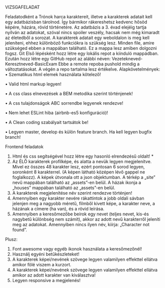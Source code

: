 VIZSGAFELADAT

Feladatodként a Trónok harca karaktereit, illetve a karakterek adatait kell egy adatbázisban tárolnod. Így bármikor rákereshetsz kedvenc hősöd képére, házára, rövid történetére.
Az adatbázis a 3. évad elejéig tartja nyílván az adatokat, szóval nincs spoiler veszély, hacsak nem még kimaradt az életedből a sorozat.
A karakterek adatait egy weboldalon is meg kell jeleníteni, ehhez különböző funkciókra is szükség lesz.
Minden file, amire szükséged ebben a mappában található. Ez a mappa lesz amiben dolgozni fogsz.
Git
Első lépésként hozz létre egy lokális repot a kiinduló mappádban.
Ezután hozz létre egy GitHub repot az alábbi néven: Vezetekneved-Keresztneved-BasicExam
Ebbe a remote repoba pushold mindig a változtatásokat. A végén a repo tartalma lesz értékelve.
Alapkövetelmények:
• Szematikus html elemek használata kötelező!

• Valid html markup legyen!

• A css class elnevezések a BEM metodika szerint történjenek!

• A css tulajdonságok ABC sorrendbe legyenek rendezve!

• Nem lehet ESLint hiba (airbnb-es5 konfiguráció)!

• A Clean coding szabályait tartsátok be!

• Legyen master, develop és külön feature branch. Ha kell legyen bugfix branch!

Frontend feladatok

1. Html és css segítségével hozz létre egy hasonló elrendezésű oldalt! \*
2. Az ÉLŐ karakterek profilképe, és alatta a nevük legyen megjelenítve. Mivel ez összes 48 karakter lesz, ezért pontosan 6 sorod legyen, soronként 8 karakterrel. (A képen látható középen lévő gappel ne foglalkozz). A képek útvonala ott a json objektumban.
   A térkép a „site” nevű mappában található az „assets”-en belül.
   A házak ikonja a „houses” mappában található az „assets”-en belül.
3. A karakterek megjelenítése név szerint rendezve történjen!
4. Amennyiben egy karakter nevére rákattintok a jobb oldali sávban jelenjen meg a nagyobb méretű, filmből kivett képe, a karakter neve, a házának a címere (ha van), és a rövid leírása.
5. Amennyiben a keresőmezőbe beírok egy nevet (teljes nevet, kis-és nagybetű különbség nem számít), akkor az adott nevű karakterről jeleníti meg az adatokat.
   Amennyiben nincs ilyen név, kiírja: „Character not found”.

Plusz:

1. Font awesome vagy egyéb ikonok használata a keresőmezőnél!
2. Használj egyéni betűkészleteket!
3. A karakterek képei/nevének szövege legyen valamilyen effekttel ellátva amikor fölé viszem a kurzort.
4. A karakterek képei/nevének szövege legyen valamilyen effekttel ellátva amikor az adott karakter van kiválasztva!
5. Legyen responsive a megjelenés!
